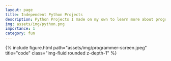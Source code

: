 ```yaml
---
layout: page
title: Independent Python Projects  
description: Python Projects I made on my own to learn more about programming and for fun early on in my college career 
img: assets/img/python.png
importance: 1
category: fun
---
```



<div class="container">
    <div class="row">
        <div class="col-sm mt-3 mt-md-0">
            {% include figure.html path="assets/img/programmer-screen.jpeg" title="code" class="img-fluid rounded z-depth-1" %}
        </div>
    </div>
</div>

